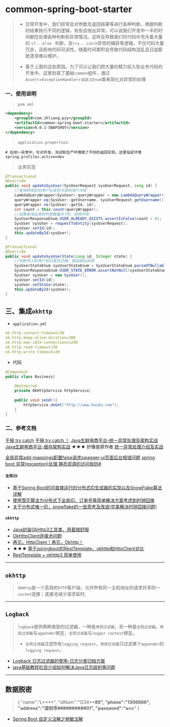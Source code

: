 # common-spring-boot-starter
> - 日常开发中，我们经常会对参数及返回结果等进行各种判断。根据判断的结果执行不同的逻辑，有些会抛出异常。可以说我们开发中一半的时间都在处理各种判断和异常情况。这样会导致我们的代码中充斥着大量的 `if...else ` 判断，及`try...catch`异常的捕获等逻辑，不仅代码大量冗余，且影响代码可读性。随着时间累积会导致代码结构混乱且日益膨胀逐渐难以维护。
>
> - 基于上面的这些原因。为了可以让我们把大量的精力投入到业务代码的开发中，这里封装了基础`common`组件，通过`Assert`+`ExceptionHandler`+`自定义Enum`类来简化对异常的处理



### 一、使用说明
> `pom.xml`
```xml
<dependency>
    <groupId>com.zhliang.pzy</groupId>
    <artifactId>common-spring-boot-starter</artifactId>
    <version>0.0.1-SNAPSHOT</version>
</dependency>
```
> `application.properties`: 
```properties
# 在统一异常中，针对开发、测试和生产环境做了不同的返回实现。这里指定环境
spring.profiles.active=dev
```
> 业务实现
```java
@Transactional
@Override
public void updateSysUser(SysUserRequest sysUserRequest, Long id) {
    //查询修改后的用户名是否与其他用户冲突
    LambdaQueryWrapper<SysUser> queryWrapper = new LambdaQueryWrapper();
    queryWrapper.eq(SysUser::getUsername, sysUserRequest.getUsername());
    queryWrapper.ne(SysUser::getId, id);
    int count = this.count(queryWrapper);
    //如果查询出来的列表数量大于0，说明冲突
    SysUserResponseEnum.USER_ALREADY_EXISTS.assertIsFalse(count > 0);
    SysUser sysUser = requestToEntity(sysUserRequest);
    sysUser.setId(id);
    this.updateById(sysUser);
}

@Transactional
@Override
public void updateSysUserState(Long id, Integer state) {
    //判断传入的用户标识是否正确，错误抛出异常
    SysUserStateEnum sysUserStateEnum = SysUserStateEnum.parseOfNullable(state);
    SysUserResponseEnum.USER_STATE_ERROR.assertNotNull(sysUserStateEnum);
    SysUser sysUser = new SysUser();
    sysUser.setId(id);
    sysUser.setState(state);
    this.updateById(sysUser);
}

```

## 三、集成`okhttp`
- `application.yml`
```yaml
ok.http.connect-timeout=30
ok.http.keep-alive-duration=300
ok.http.max-idle-connections=200
ok.http.read-timeout=30
ok.http.write-timeout=30
```
- 代码
```java
@Component
public class Business{
    
    @Autowired
    private OkHttpService httpService;
    
    public void send(){
        httpService.doGet("http://www.baidu.com");
    }
}

```

### 二、参考文档

[干掉 try catch](https://mp.weixin.qq.com/s/zdwHINfGng5ffv8L46iETw)
[干掉 try catch ！](https://blog.csdn.net/xcbeyond/article/details/105872632)
[Java生鲜电商平台-统一异常处理及架构实战](https://www.cnblogs.com/jurendage/p/11255197.html)
[Java生鲜电商平台-缓存架构实战](https://www.cnblogs.com/jurendage/p/11269241.html)
★★★ 好像是原作者 
[统一异常处理介绍及实战](https://www.jianshu.com/p/3f3d9e8d1efa)



[全局异常add-mappings配置false请求swagger-ui页面后台报错问题](https://blog.csdn.net/weixin_43241706/article/details/112303307)
[spring boot 异常(exception)处理 ](https://www.cnblogs.com/haibianren/p/11720502.html)
[静态资源的访问规则#](https://www.cnblogs.com/yoshi/p/14346943.html)

#### `全局ID`
* [基于Spring Boot的可直接运行的分布式ID生成器的实现以及SnowFlake算法详解](https://www.cnblogs.com/csonezp/p/12088432.html)
* [使用雪花算法为分布式下全局ID、订单号等简单解决方案考虑到时钟回拨](https://blog.csdn.net/ycb1689/article/details/89331634)
* [关于分布式唯一ID，snowflake的一些思考及改进(完美解决时钟回拨问题)](https://blog.csdn.net/WGH100817/article/details/101719325)

#### `okhttp`
* [Java封装OkHttp3工具类，用着贼舒服](https://blog.csdn.net/lilizhou2008/article/details/117537867)
* [OkHttpClient连接池问题](https://www.jianshu.com/p/e23c113f97f6)
* [再见，HttpClient！再见，Okhttp！](https://www.cnblogs.com/javastack/archive/2021/03/08/14501674.html)
* ★★★ [基于springboot的RestTemplate、okhttp和HttpClient对比](https://www.cnblogs.com/wzk-0000/p/10955406.html)
* [RestTemplate + okhttp3 简单使用](https://www.jianshu.com/p/e4fded8e126a)

---
## `okhttp`
> `OkHttp`是一个高效的`HTTP`客户端，允许所有同一主机地址的请求共享同一`socket`连接；连接池减少请求延时;

--- 
## `Logback`
> `logback`提供两种类型的过滤器，一种是`常规过滤器`，另一种是`全局过滤器`。`常规过滤器`与`appender`绑定，`全局过滤器`与`logger context`绑定。
> - `全局过滤器`过滤所有`logging request`，`常规过滤器`只过滤某个`appender`的`logging request`。

* [Logback 日志过滤器的使用-日志分类归档方案](https://blog.csdn.net/weixin_45505313/article/details/107382558)
* [java基础教程栏目介绍如何解决Java日志级别等问题](https://www.yht7.com/news/126652)


--- 
## 数据脱密
> {
>      "name":"L****",
>      "idNum":"1234************89",
>      "phone":"130****6666",
>      "address":"深圳市##########01",
>      "password":"a******we"
> }
* [Spring Boot 自定义注解之脱敏注解](https://juejin.cn/post/7022455226984726535)